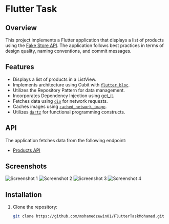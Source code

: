 # Flutter Task

## Overview
This project implements a Flutter application that displays a list of products using the [Fake Store API](https://fakestoreapi.com/products). The application follows best practices in terms of design quality, naming conventions, and commit messages.

## Features
- Displays a list of products in a ListView.
- Implements architecture using Cubit with [`flutter_bloc`](https://pub.dev/packages/flutter_bloc).
- Utilizes the Repository Pattern for data management.
- Incorporates Dependency Injection using [get_it](https://pub.dev/packages/get_it).
- Fetches data using [`dio`](https://pub.dev/packages/dio) for network requests.
- Caches images using [`cached_network_image`](https://pub.dev/packages/cached_network_image).
- Utilizes [`dartz`](https://pub.dev/packages/dartz) for functional programming constructs.

## API
The application fetches data from the following endpoint:
- [Products API](https://fakestoreapi.com/products)


## Screenshots
![Screenshot 1](https://github.com/user-attachments/assets/d1ddabde-7741-48d6-81da-7bffcab976c0)
![Screenshot 2](https://github.com/user-attachments/assets/e8fe77e5-b87f-4ee3-a15a-5e90a2df2822)
![Screenshot 3](https://github.com/user-attachments/assets/a2412517-fa19-4636-8ca6-198916b19e92)
![Screenshot 4](https://github.com/user-attachments/assets/75cdacb1-fe06-47fd-8147-8eeb4a9688d9)


## Installation
1. Clone the repository:
   ```bash
   git clone https://github.com/mohamedzewin01/FlutterTaskMohamed.git
